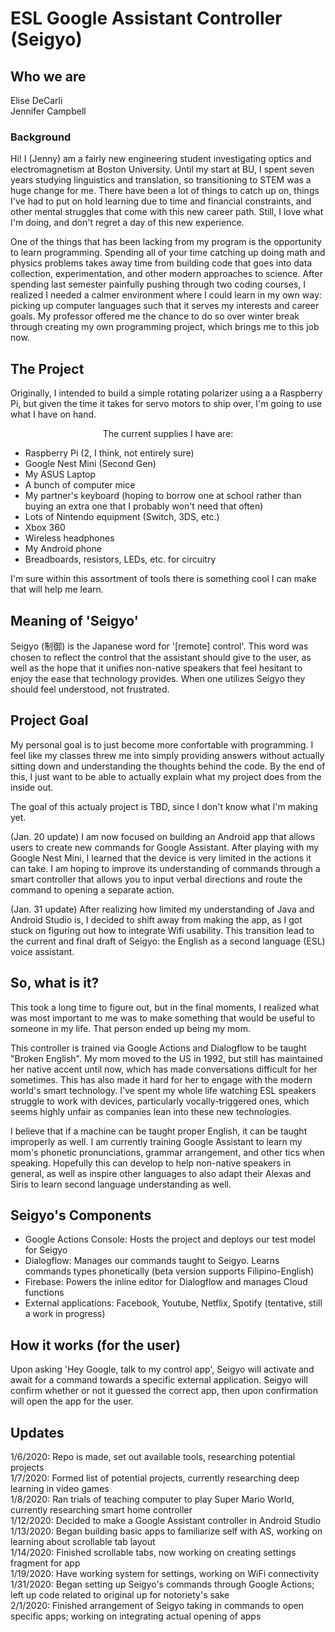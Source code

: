 # ESL Google Assistant Controller (Seigyo)

## Who we are

Elise DeCarli<br>
Jennifer Campbell

### Background
Hi! I (Jenny) am a fairly new engineering student investigating optics and electromagnetism at Boston University. Until my start at BU, I spent seven years studying linguistics and translation, so transitioning to STEM was a huge change for me. There have been a lot of things to catch up on, things I've had to put on hold learning due to time and financial constraints, and other mental struggles that come with this new career path. Still, I love what I'm doing, and don't regret a day of this new experience.

One of the things that has been lacking from my program is the opportunity to learn programming. Spending all of your time catching up doing math and physics problems takes away time from building code that goes into data collection, experimentation, and other modern approaches to science. After spending last semester painfully pushing through two coding courses, I realized I needed a calmer environment where I could learn in my own way: picking up computer languages such that it serves my interests and career goals. My professor offered me the chance to do so over winter break through creating my own programming project, which brings me to this job now.

## The Project
Originally, I intended to build a simple rotating polarizer using a a Raspberry Pi, but given the time it takes for servo motors to ship over, I'm going to use what I have on hand.

<p align="center">The current supplies I have are:</p>

- Raspberry Pi (2, I think, not entirely sure)
- Google Nest Mini (Second Gen)
- My ASUS Laptop
- A bunch of computer mice
- My partner's keyboard (hoping to borrow one at school rather than buying an extra one that I probably won't need that often)
- Lots of Nintendo equipment (Switch, 3DS, etc.)
- Xbox 360
- Wireless headphones
- My Android phone
- Breadboards, resistors, LEDs, etc. for circuitry

I'm sure within this assortment of tools there is something cool I can make that will help me learn.

## Meaning of 'Seigyo'

Seigyo (制御) is the Japanese word for '[remote] control'. This word was chosen to reflect the control that the assistant should give to the user, as well as the hope that it unifies non-native speakers that feel hesitant to enjoy the ease that technology provides. When one utilizes Seigyo they should feel understood, not frustrated. 

## Project Goal
My personal goal is to just become more confortable with programming. I feel like my classes threw me into simply providing answers without actually sitting down and understanding the thoughts behind the code. By the end of this, I just want to be able to actually explain what my project does from the inside out.
          
The goal of this actualy project is TBD, since I don't know what I'm making yet.

(Jan. 20 update) I am now focused on building an Android app that allows users to create new commands for Google Assistant. After playing with my Google Nest Mini, I learned that the device is very limited in the actions it can take. I am hoping to improve its understanding of commands through a smart controller that allows you to input verbal directions and route the command to opening a separate action.

(Jan. 31 update) After realizing how limited my understanding of Java and Android Studio is, I decided to shift away from making the app, as I got stuck on figuring out how to integrate Wifi usability. This transition lead to the current and final draft of Seigyo: the English as a second language (ESL) voice assistant.

## So, what is it?
This took a long time to figure out, but in the final moments, I realized what was most important to me was to make something that would be useful to someone in my life. That person ended up being my mom.

This controller is trained via Google Actions and Dialogflow to be taught "Broken English". My mom moved to the US in 1992, but still has maintained her native accent until now, which has made conversations difficult for her sometimes. This has also made it hard for her to engage with the modern world's smart technology. I've spent my whole life watching ESL speakers struggle to work with devices, particularly vocally-triggered ones, which seems highly unfair as companies lean into these new technologies.

I believe that if a machine can be taught proper English, it can be taught improperly as well. I am currently training Google Assistant to learn my mom's phonetic pronunciations, grammar arrangement, and other tics when speaking. Hopefully this can develop to help non-native speakers in general, as well as inspire other languages to also adapt their Alexas and Siris to learn second language understanding as well.

## Seigyo's Components

- Google Actions Console: Hosts the project and deploys our test model for Seigyo
- Dialogflow: Manages our commands taught to Seigyo. Learns commands types phonetically (beta version supports Filipino-English)
- Firebase: Powers the inline editor for Dialogflow and manages Cloud functions
- External applications: Facebook, Youtube, Netflix, Spotify (tentative, still a work in progress)

## How it works (for the user)

Upon asking 'Hey Google, talk to my control app', Seigyo will activate and await for a command towards a specific external application. Seigyo will confirm whether or not it guessed the correct app, then upon confirmation will open the app for the user.

## Updates
1/6/2020: Repo is made, set out available tools, researching potential projects<br>
1/7/2020: Formed list of potential projects, currently researching deep learning in video games<br>
1/8/2020: Ran trials of teaching computer to play Super Mario World, currently researching smart home controller<br>
1/12/2020: Decided to make a Google Assistant controller in Android Studio<br>
1/13/2020: Began building basic apps to familiarize self with AS, working on learning about scrollable tab layout<br>
1/14/2020: Finished scrollable tabs, now working on creating settings fragment for app<br>
1/19/2020: Have working system for settings, working on WiFi connectivity<br>
1/31/2020: Began setting up Seigyo's commands through Google Actions; left up code related to original up for notoriety's sake<br>
2/1/2020: Finished arrangement of Seigyo taking in commands to open specific apps; working on integrating actual opening of apps<br>
